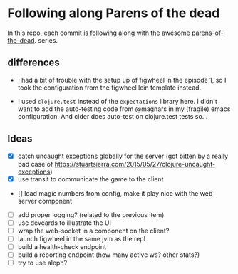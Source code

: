 # Following along Parens of the dead

In this repo, each commit is following along with the awesome [parens-of-the-dead](). series.

## differences

* I had a bit of trouble with the setup up of figwheel in the episode 1, so I took the
  configuration from the figwheel lein template instead.

* I used `clojure.test` instead of the `expectations` library here. I didn't want to
  add the auto-testing code from @magnars in my (fragile) emacs configuration.
  And cider does auto-test on clojure.test tests so...

## Ideas

* [X] catch uncaught exceptions globally for the server (got bitten by a really bad case of https://stuartsierra.com/2015/05/27/clojure-uncaught-exceptions)
* [X] use transit to communicate the game to the client
* [\] load magic numbers from config, make it play nice with the web server component
* [ ] add proper logging? (related to the previous item)
* [ ] use devcards to illustrate the UI
* [ ] wrap the web-socket in a component on the client?
* [ ] launch figwheel in the same jvm as the repl
* [ ] build a health-check endpoint
* [ ] build a reporting endpoint (how many active ws? other stats?)
* [ ] try to use aleph?
